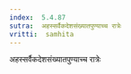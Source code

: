 ```yaml
---
index:  5.4.87
sutra:  अहस्सर्वैकदेशसंख्यातपुण्याच्च रात्रेः
vritti:  samhita 
---
```


अहस्सर्वैकदेशसंख्यातपुण्याच्च रात्रेः

